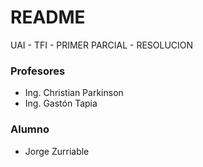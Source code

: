 # README #

UAI - TFI - PRIMER PARCIAL - RESOLUCION

### Profesores ###

* Ing. Christian Parkinson
* Ing. Gastón Tapia

### Alumno ###

* Jorge Zurriable
